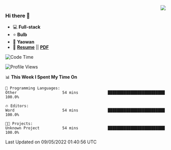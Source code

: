 <img align="right" src="https://github-readme-stats.vercel.app/api?username=LolipopJ&show_icons=true&count_private=true&hide_title=true&include_all_commits=true&theme=vue">

### Hi there 👋

- :computer: **Full-stack**
- :star: **Bulb**
- :pill: **Yaowan**
- :milky_way: [**Resume**](https://lolipopj.github.io/resume/) || [**PDF**](https://cdn.jsdelivr.net/gh/lolipopj/resume/export/resume-en.pdf)

<!--START_SECTION:waka-->
![Code Time](http://img.shields.io/badge/Code%20Time-0-blue)

![Profile Views](http://img.shields.io/badge/Profile%20Views-9-blue)

📊 **This Week I Spent My Time On** 

```text
💬 Programming Languages: 
Other                    54 mins             █████████████████████████   100.0%

🔥 Editors: 
Word                     54 mins             █████████████████████████   100.0%

🐱‍💻 Projects: 
Unknown Project          54 mins             █████████████████████████   100.0%

```


 Last Updated on 09/05/2022 01:40:56 UTC
<!--END_SECTION:waka-->
